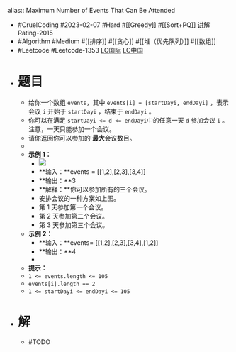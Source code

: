 alias:: Maximum Number of Events That Can Be Attended

- #CruelCoding #2023-02-07 #Hard #[[Greedy]] #[[Sort+PQ]] [讲解](https://youtu.be/9bJvSySPcZM) Rating-2015
- #Algorithm #Medium #[[排序]] #[[贪心]] #[[堆（优先队列）]] #[[数组]]
- #Leetcode #Leetcode-1353 [LC国际](https://leetcode.com/problems/maximum-number-of-events-that-can-be-attended/) [LC中国](https://leetcode.cn/problems/maximum-number-of-events-that-can-be-attended/)
- # 题目
	- 给你一个数组 `events`，其中 `events[i] = [startDayi, endDayi]` ，表示会议 `i` 开始于 `startDayi` ，结束于 `endDayi` 。
	- 你可以在满足 `startDayi <= d <= endDayi`中的任意一天 `d` 参加会议 `i` 。注意，一天只能参加一个会议。
	- 请你返回你可以参加的 **最大**会议数目。
	-
	- **示例 1：**
		- ![](https://assets.leetcode-cn.com/aliyun-lc-upload/uploads/2020/02/16/e1.png)
		- **输入：**events = [[1,2],[2,3],[3,4]]
		- **输出：**3
		- **解释：**你可以参加所有的三个会议。
		- 安排会议的一种方案如上图。
		- 第 1 天参加第一个会议。
		- 第 2 天参加第二个会议。
		- 第 3 天参加第三个会议。
	- **示例 2：**
		- **输入：**events= [[1,2],[2,3],[3,4],[1,2]]
		- **输出：**4
		-
	- **提示：**​​​​​​
	- `1 <= events.length <= 105`
	- `events[i].length == 2`
	- `1 <= startDayi <= endDayi <= 105`
- # 解
	- #TODO